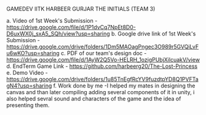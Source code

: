GAMEDEV IITK
HARBEER GURJAR
THE INITIALS (TEAM 3)

a. Video of 1st Week's Submission - https://drive.google.com/file/d/1P1dvCq7NpEt8D0-D6uxWX0j_sxA5_SQh/view?usp=sharing
b. Google drive link of 1st Week's Submission - https://drive.google.com/drive/folders/1Dm5MAOagPngec3O989r5GVQiLvFu6wKO?usp=sharing
c. PDF of our team's design doc - https://drive.google.com/file/d/1AyW2Q5Vo-HELRH_1ozigPUbjXilcuakV/view
d. EndTerm Game Link - https://github.com/harbeerg20/The-Lost-Princess
e. Demo Video - https://drive.google.com/drive/folders/1u85TnEgfRcYV9fuzdtpYD8Q1PVFTagN4?usp=sharing
f. Work done by me -I helped my mates in designing the canvas and than later compiling adding several components of it in unity,
		    i also helped sevral sound and characters of the game and the idea of presenting them.